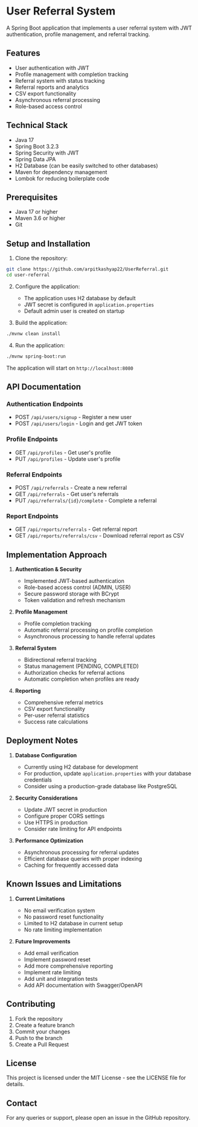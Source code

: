 # User Referral System

A Spring Boot application that implements a user referral system with JWT authentication, profile management, and referral tracking.

## Features

- User authentication with JWT
- Profile management with completion tracking
- Referral system with status tracking
- Referral reports and analytics
- CSV export functionality
- Asynchronous referral processing
- Role-based access control

## Technical Stack

- Java 17
- Spring Boot 3.2.3
- Spring Security with JWT
- Spring Data JPA
- H2 Database (can be easily switched to other databases)
- Maven for dependency management
- Lombok for reducing boilerplate code

## Prerequisites

- Java 17 or higher
- Maven 3.6 or higher
- Git

## Setup and Installation

1. Clone the repository:
```bash
git clone https://github.com/arpitkashyap22/UserReferral.git
cd user-referral
```

2. Configure the application:
   - The application uses H2 database by default
   - JWT secret is configured in `application.properties`
   - Default admin user is created on startup

3. Build the application:
```bash
./mvnw clean install
```

4. Run the application:
```bash
./mvnw spring-boot:run
```

The application will start on `http://localhost:8080`

## API Documentation

### Authentication Endpoints

- POST `/api/users/signup` - Register a new user
- POST `/api/users/login` - Login and get JWT token

### Profile Endpoints

- GET `/api/profiles` - Get user's profile
- PUT `/api/profiles` - Update user's profile

### Referral Endpoints

- POST `/api/referrals` - Create a new referral
- GET `/api/referrals` - Get user's referrals
- PUT `/api/referrals/{id}/complete` - Complete a referral

### Report Endpoints

- GET `/api/reports/referrals` - Get referral report
- GET `/api/reports/referrals/csv` - Download referral report as CSV

## Implementation Approach

1. **Authentication & Security**
   - Implemented JWT-based authentication
   - Role-based access control (ADMIN, USER)
   - Secure password storage with BCrypt
   - Token validation and refresh mechanism

2. **Profile Management**
   - Profile completion tracking
   - Automatic referral processing on profile completion
   - Asynchronous processing to handle referral updates

3. **Referral System**
   - Bidirectional referral tracking
   - Status management (PENDING, COMPLETED)
   - Authorization checks for referral actions
   - Automatic completion when profiles are ready

4. **Reporting**
   - Comprehensive referral metrics
   - CSV export functionality
   - Per-user referral statistics
   - Success rate calculations

## Deployment Notes

1. **Database Configuration**
   - Currently using H2 database for development
   - For production, update `application.properties` with your database credentials
   - Consider using a production-grade database like PostgreSQL

2. **Security Considerations**
   - Update JWT secret in production
   - Configure proper CORS settings
   - Use HTTPS in production
   - Consider rate limiting for API endpoints

3. **Performance Optimization**
   - Asynchronous processing for referral updates
   - Efficient database queries with proper indexing
   - Caching for frequently accessed data

## Known Issues and Limitations

1. **Current Limitations**
   - No email verification system
   - No password reset functionality
   - Limited to H2 database in current setup
   - No rate limiting implementation

2. **Future Improvements**
   - Add email verification
   - Implement password reset
   - Add more comprehensive reporting
   - Implement rate limiting
   - Add unit and integration tests
   - Add API documentation with Swagger/OpenAPI

## Contributing

1. Fork the repository
2. Create a feature branch
3. Commit your changes
4. Push to the branch
5. Create a Pull Request

## License

This project is licensed under the MIT License - see the LICENSE file for details.

## Contact

For any queries or support, please open an issue in the GitHub repository. 
